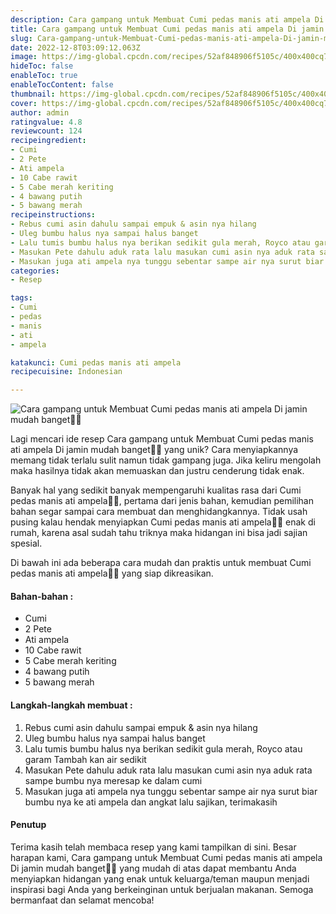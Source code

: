 ```yaml
---
description: Cara gampang untuk Membuat Cumi pedas manis ati ampela Di jamin mudah banget"
title: Cara gampang untuk Membuat Cumi pedas manis ati ampela Di jamin mudah banget
slug: Cara-gampang-untuk-Membuat-Cumi-pedas-manis-ati-ampela-Di-jamin-mudah-banget
date: 2022-12-8T03:09:12.063Z
image: https://img-global.cpcdn.com/recipes/52af848906f5105c/400x400cq70/photo.jpg
hideToc: false
enableToc: true
enableTocContent: false
thumbnail: https://img-global.cpcdn.com/recipes/52af848906f5105c/400x400cq70/photo.jpg
cover: https://img-global.cpcdn.com/recipes/52af848906f5105c/400x400cq70/photo.jpg
author: admin
ratingvalue: 4.8
reviewcount: 124
recipeingredient:
- Cumi
- 2 Pete
- Ati ampela
- 10 Cabe rawit
- 5 Cabe merah keriting
- 4 bawang putih
- 5 bawang merah
recipeinstructions:
- Rebus cumi asin dahulu sampai empuk & asin nya hilang
- Uleg bumbu halus nya sampai halus banget
- Lalu tumis bumbu halus nya berikan sedikit gula merah, Royco atau garam Tambah kan air sedikit
- Masukan Pete dahulu aduk rata lalu masukan cumi asin nya aduk rata sampe bumbu nya meresap ke dalam cumi
- Masukan juga ati ampela nya tunggu sebentar sampe air nya surut biar bumbu nya ke ati ampela dan angkat lalu sajikan, terimakasih
categories:
- Resep

tags:
- Cumi
- pedas
- manis
- ati
- ampela

katakunci: Cumi pedas manis ati ampela
recipecuisine: Indonesian

---
```


![Cara gampang untuk Membuat Cumi pedas manis ati ampela Di jamin mudah banget👩‍🍳](https://img-global.cpcdn.com/recipes/52af848906f5105c/400x400cq70/photo.jpg)

Lagi mencari ide resep Cara gampang untuk Membuat Cumi pedas manis ati ampela Di jamin mudah banget👩‍🍳 yang unik? Cara menyiapkannya memang tidak terlalu sulit namun tidak gampang juga. Jika keliru mengolah maka hasilnya tidak akan memuaskan dan justru cenderung tidak enak.

Banyak hal yang sedikit banyak mempengaruhi kualitas rasa dari Cumi pedas manis ati ampela👩‍🍳, pertama dari jenis bahan, kemudian pemilihan bahan segar sampai cara membuat dan menghidangkannya. Tidak usah pusing kalau hendak menyiapkan Cumi pedas manis ati ampela👩‍🍳 enak di rumah, karena asal sudah tahu triknya maka hidangan ini bisa jadi sajian spesial.

Di bawah ini ada beberapa cara mudah dan praktis untuk membuat Cumi pedas manis ati ampela👩‍🍳 yang siap dikreasikan.

<!--inarticleads1-->

#### Bahan-bahan :

- Cumi
- 2 Pete
- Ati ampela
- 10 Cabe rawit
- 5 Cabe merah keriting
- 4 bawang putih
- 5 bawang merah

<!--inarticleads2-->

#### Langkah-langkah membuat :

1. Rebus cumi asin dahulu sampai empuk & asin nya hilang
1. Uleg bumbu halus nya sampai halus banget
1. Lalu tumis bumbu halus nya berikan sedikit gula merah, Royco atau garam Tambah kan air sedikit
1. Masukan Pete dahulu aduk rata lalu masukan cumi asin nya aduk rata sampe bumbu nya meresap ke dalam cumi
1. Masukan juga ati ampela nya tunggu sebentar sampe air nya surut biar bumbu nya ke ati ampela dan angkat lalu sajikan, terimakasih

#### Penutup

Terima kasih telah membaca resep yang kami tampilkan di sini. Besar harapan kami, Cara gampang untuk Membuat Cumi pedas manis ati ampela Di jamin mudah banget👩‍🍳 yang mudah di atas dapat membantu Anda menyiapkan hidangan yang enak untuk keluarga/teman maupun menjadi inspirasi bagi Anda yang berkeinginan untuk berjualan makanan. Semoga bermanfaat dan selamat mencoba!